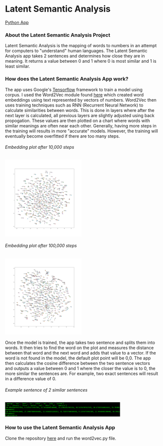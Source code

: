 # Latent Semantic Analysis

[Python App](https://github.com/doubleyip/TensorflowProject)

### About the Latent Semantic Analysis Project

Latent Semantic Analysis is the mapping of words to numbers in an attempt for computers to "understand" human languages.
The Latent Semantic Analysis app takes 2 sentences and determines how close they are in meaning. It returns a value between 
0 and 1 where 0 is most similar and 1 is least similar.

### How does the Latent Semantic Analysis App work?

The app uses Google's [Tensorflow](https://www.tensorflow.org/) framework to train a model using corpus. 
I used the Word2Vec module found [here](https://www.tensorflow.org/) which created word embeddings using text represented by vectors of numbers.
Word2Vec then uses training techniques such as RNN (Recurrent Neural Network) to calculate similarities between
words. This is done in layers where after the next layer is calculated, all previous layers are slightly adjusted 
using back propogation. These values are then plotted on a chart where words with similar meanings are often near each other.
Generally, having more steps in the training will results in more "accurate" models. However, the training will eventually become overfitted
if there are too many steps.

###### Embedding plot after 10,000 steps
<img src="/images/10ksteps.png" width="50%" height="50%">


###### Embedding plot after 100,000 steps
<img src="/images/100ksteps.png" width="50%" height="50%">

Once the model is trained, the app takes two sentence and splits them into words. It then tries to find the word on the plot and measures the distance
between that word and the next word and adds that value to a vector. If the word is not found in the model, the default plot point will be 0,0. 
The app then calculates the cosine difference between the two sentence vectors and outputs a value between 0 and 1 where the closer the value is to 0,
the more similar the sentences are. For example, two exact sentences will result in a difference value of 0.

###### Example sentence of 2 similar sentences

<img src="/images/lsaexample.png" width="75%" height="75%">

### How to use the Latent Semantic Analysis App

Clone the repository [here](https://github.com/doubleyip/TensorflowProject) and run the word2vec.py file.
